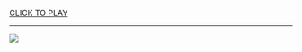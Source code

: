 
<a href="https://premium76.site?title=apple_worm_game_cool_math&ref=12M">CLICK TO PLAY</a></h3>
<hr>

<a href="https://premium76.site?title=apple_worm_game_cool_math&ref=12M"><img src="https://clearcache.store/games.png"></a>


